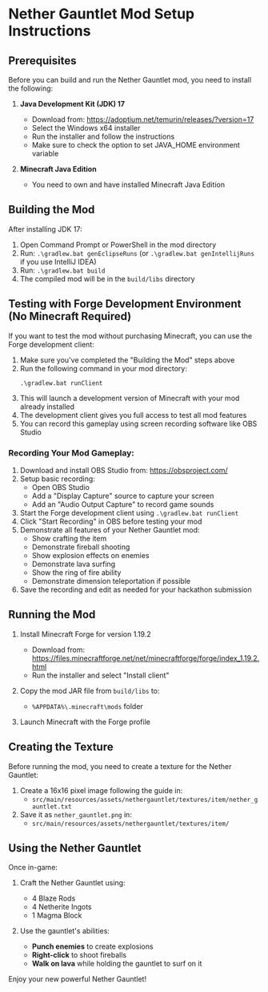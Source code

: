 # Nether Gauntlet Mod Setup Instructions

## Prerequisites

Before you can build and run the Nether Gauntlet mod, you need to install the following:

1. **Java Development Kit (JDK) 17**
   - Download from: https://adoptium.net/temurin/releases/?version=17
   - Select the Windows x64 installer
   - Run the installer and follow the instructions
   - Make sure to check the option to set JAVA_HOME environment variable

2. **Minecraft Java Edition**
   - You need to own and have installed Minecraft Java Edition

## Building the Mod

After installing JDK 17:

1. Open Command Prompt or PowerShell in the mod directory
2. Run: `.\gradlew.bat genEclipseRuns` (or `.\gradlew.bat genIntellijRuns` if you use IntelliJ IDEA)
3. Run: `.\gradlew.bat build`
4. The compiled mod will be in the `build/libs` directory

## Testing with Forge Development Environment (No Minecraft Required)

If you want to test the mod without purchasing Minecraft, you can use the Forge development client:

1. Make sure you've completed the "Building the Mod" steps above
2. Run the following command in your mod directory:
   ```
   .\gradlew.bat runClient
   ```
3. This will launch a development version of Minecraft with your mod already installed
4. The development client gives you full access to test all mod features
5. You can record this gameplay using screen recording software like OBS Studio

### Recording Your Mod Gameplay:

1. Download and install OBS Studio from: https://obsproject.com/
2. Setup basic recording:
   - Open OBS Studio
   - Add a "Display Capture" source to capture your screen
   - Add an "Audio Output Capture" to record game sounds
3. Start the Forge development client using `.\gradlew.bat runClient`
4. Click "Start Recording" in OBS before testing your mod
5. Demonstrate all features of your Nether Gauntlet mod:
   - Show crafting the item
   - Demonstrate fireball shooting
   - Show explosion effects on enemies
   - Demonstrate lava surfing
   - Show the ring of fire ability
   - Demonstrate dimension teleportation if possible
6. Save the recording and edit as needed for your hackathon submission

## Running the Mod

1. Install Minecraft Forge for version 1.19.2
   - Download from: https://files.minecraftforge.net/net/minecraftforge/forge/index_1.19.2.html
   - Run the installer and select "Install client"

2. Copy the mod JAR file from `build/libs` to:
   - `%APPDATA%\.minecraft\mods` folder

3. Launch Minecraft with the Forge profile

## Creating the Texture

Before running the mod, you need to create a texture for the Nether Gauntlet:

1. Create a 16x16 pixel image following the guide in:
   - `src/main/resources/assets/nethergauntlet/textures/item/nether_gauntlet.txt`
2. Save it as `nether_gauntlet.png` in:
   - `src/main/resources/assets/nethergauntlet/textures/item/`

## Using the Nether Gauntlet

Once in-game:

1. Craft the Nether Gauntlet using:
   - 4 Blaze Rods
   - 4 Netherite Ingots
   - 1 Magma Block

2. Use the gauntlet's abilities:
   - **Punch enemies** to create explosions
   - **Right-click** to shoot fireballs
   - **Walk on lava** while holding the gauntlet to surf on it

Enjoy your new powerful Nether Gauntlet!
